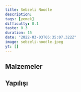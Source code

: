```yaml
---
title: Sebzeli Noodle
description:
tags: [yemek]
difficulty: 0.1
taste: 0.3
duration: 15
date: "2022-03-03T05:35:07.322Z"
image: sebzeli-noodle.jpeg
yt: []
---
```


## Malzemeler

## Yapılışı
